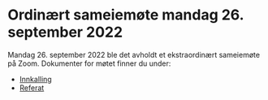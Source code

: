 # Ordinært sameiemøte mandag 26. september 2022

Mandag 26. september 2022 ble det avholdt et ekstraordinært sameiemøte på Zoom. Dokumenter for møtet finner du under:

- [Innkalling](Innkalling_FB2_2022-09-26.pdf)
- [Referat](Protokoll_FB2_2022-09-26.pdf)
